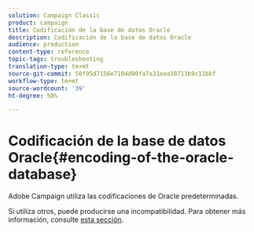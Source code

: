 ```yaml
---
solution: Campaign Classic
product: campaign
title: Codificación de la base de datos Oracle
description: Codificación de la base de datos Oracle
audience: production
content-type: reference
topic-tags: troubleshooting
translation-type: tm+mt
source-git-commit: 50f95d7156e7104d90fa7a31eea30711b9c11bbf
workflow-type: tm+mt
source-wordcount: '39'
ht-degree: 58%

---
```



# Codificación de la base de datos Oracle{#encoding-of-the-oracle-database}

Adobe Campaign utiliza las codificaciones de Oracle predeterminadas.

Si utiliza otros, puede producirse una incompatibilidad. Para obtener más información, consulte [esta sección](../../installation/using/database.md#oracle).
